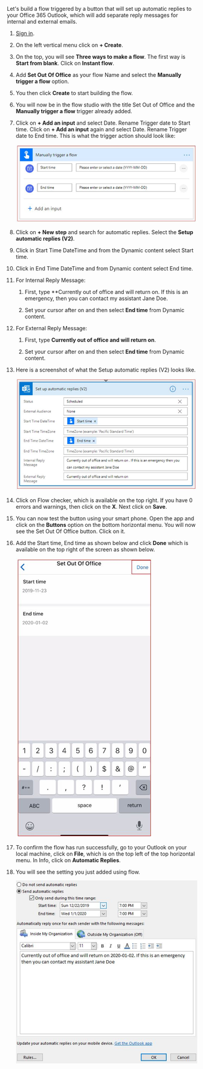 Let's build a flow triggered by a button that will set up automatic
replies to your Office 365 Outlook, which will add separate reply
messages for internal and external emails.

1.  [Sign in](https://flow.microsoft.com/?azure-portal=true). 

1.  On the left vertical menu click on **+ Create**.

1.  On the top, you will see **Three ways to make a flow**. The first way is **Start from blank**. Click on **Instant flow**.

1.  Add **Set Out Of Office** as your flow Name and select the **Manually trigger a flow** option.

1.  You then click **Create** to start building the flow.

1.  You will now be in the flow studio with the title Set Out of Office and the **Manually trigger a flow** trigger already added.

1.  Click on **+ Add an input** and select Date. Rename Trigger date to Start time. Click on **+ Add an input** again and select Date. Rename Trigger date to End time. This is what the trigger action should look like:

    ![Set out-of-office trigger](../media/set-trigger.jpg)

1. Click on **+ New step** and search for automatic replies. Select the **Setup automatic replies (V2)**.

1. Click in Start Time DateTime and from the Dynamic content select Start time.

1. Click in End Time DateTime and from Dynamic content select End time.

1. For Internal Reply Message:

    1.  First, type **Currently out of office and will return on. If this is an emergency, then you can contact my assistant Jane Doe.

    1.  Set your cursor after on and then select **End time** from Dynamic content.

1. For External Reply Message:

    1.  First, type **Currently out of office and will return on**.

    1.  Set your cursor after on and then select **End time** from Dynamic content.

1. Here is a screenshot of what the Setup automatic replies (V2) looks like.

    ![Set automatic replies action](../media/set-automatic-replies-action.jpg)

1. Click on Flow checker, which is available on the top right. If you have 0 errors and warnings, then click on the **X**. Next click on **Save**.

1. You can now test the button using your smart phone. Open the app and click on the **Buttons** option on the bottom horizontal menu. You will now see the Set Out Of Office button. Click on it.

1. Add the Start time, End time as shown below and click **Done** which is available on the top right of the screen as shown below.

    ![Test using mobile app](../media/test-using-mobile-app.jpg)

1. To confirm the flow has run successfully, go to your Outlook on your local machine, click on **File**, which is on the top left of the top horizontal menu. In Info, click on **Automatic Replies**.

1. You will see the setting you just added using flow.

    ![Automatic replies setting](../media/automatic-replies-setting.jpg)